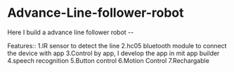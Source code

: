 # Advance-Line-follower-robot


Here I build a advance line follower robot -- 

Features::
1.IR sensor to detect the line
2.hc05 bluetooth module to connect the device with app
3.Control by app, I develop the app in mit app builder
4.speech recognition
5.Button control
6.Motion Control
7.Rechargable
